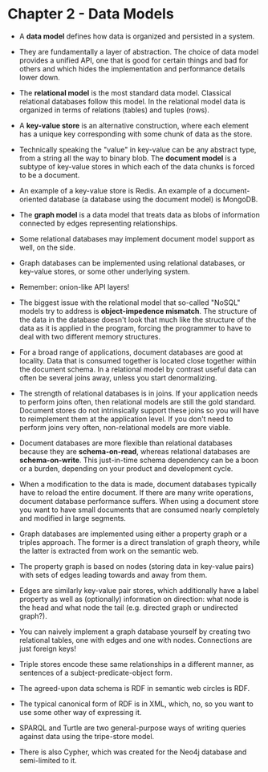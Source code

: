 # Chapter 2 - Data Models 
* A **data model** defines how data is organized and persisted in a system.
* They are fundamentally a layer of abstraction. The choice of data model provides a unified API, one that is good for certain things and bad for others and which hides the implementation and performance details lower down.


* The **relational model** is the most standard data model. Classical relational databases follow this model. In the relational model data is organized in terms of relations (tables) and tuples (rows).
* A **key-value store** is an alternative construction, where each element has a unique key corresponding with some chunk of data as the store.
* Technically speaking the "value" in key-value can be any abstract type, from a string all the way to binary blob. The **document model** is a subtype of key-value stores in which each of the data chunks is forced to be a document.
* An example of a key-value store is Redis. An example of a document-oriented database (a database using the document model) is MongoDB.
* The **graph model** is a data model that treats data as blobs of information connected by edges representing relationships.


* Some relational databases may implement document model support as well, on the side.
* Graph databases can be implemented using relational databases, or key-value stores, or some other underlying system.
* Remember: onion-like API layers!
* The biggest issue with the relational model that so-called "NoSQL" models try to address is **object-impedence mismatch**. The structure of the data in the database doesn't look that much like the structure of the data as it is applied in the program, forcing the programmer to have to deal with two different memory structures.


* For a broad range of applications, document databases are good at locality. Data that is consumed together is located close together within the document schema. In a relational model by contrast useful data can often be several joins away, unless you start denormalizing.
* The strength of relational databases is in joins. If your application needs to perform joins often, then relational models are still the gold standard. Document stores do not intrinsically support these joins so you will have to reimplement them at the application level. If you don't need to perform joins very often, non-relational models are more viable.
* Document databases are more flexible than relational databases because they are **schema-on-read**, whereas relational databases are **schema-on-write**. This just-in-time schema dependency can be a boon or a burden, depending on your product and development cycle.
* When a modification to the data is made, document databases typically have to reload the entire document. If there are many write operations, document database performance suffers. When using a document store you want to have small documents that are consumed nearly completely and modified in large segments.

* Graph databases are implemented using either a property graph or a triples approach. The former is a direct translation of graph theory, while the latter is extracted from work on the semantic web.
* The property graph is based on nodes (storing data in key-value pairs) with sets of edges leading towards and away from them.
* Edges are similarly key-value pair stores, which additionally have a label property as well as (optionally) information on direction: what node is the head and what node the tail (e.g. directed graph or undirected graph?).
* You can naively implement a graph database yourself by creating two relational tables, one with edges and one with nodes. Connections are just foreign keys!
* Triple stores encode these same relationships in a different manner, as sentences of a subject-predicate-object form.
* The agreed-upon data schema is RDF in semantic web circles is RDF.
* The typical canonical form of RDF is in XML, which, no, so you want to use some other way of expressing it.
* SPARQL and Turtle are two general-purpose ways of writing queries against data using the tripe-store model.
* There is also Cypher, which was created for the Neo4j database and semi-limited to it.
